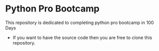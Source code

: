 # Python Pro Bootcamp

This repository is dedicated to completing python pro bootcamp in 100 Days

- If you want to have the source code then you are free to clone this repository. 